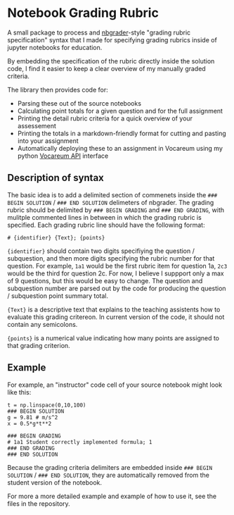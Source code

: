 # Notebook Grading Rubric

A small package to process and [nbgrader](https://nbgrader.readthedocs.io/en/stable/)-style "grading rubric specification" syntax that I made for specifying grading rubrics inside of jupyter notebooks for education.

By embedding the specification of the rubric directly inside the solution code, I find it easier to keep a clear overview of my manually graded criteria. 

The library then provides code for:

* Parsing these out of the source notebooks
* Calculating point totals for a given question and for the full assignment
* Printing the detail rubric criteria for a quick overview of your assessement
* Printing the totals in a markdown-friendly format for cutting and pasting into your assignment
* Automatically deploying these to an assignment in Vocareum using my python [Vocareum API](https://github.com/gsteele13/vocareum-api) interface

## Description of syntax

The basic idea is to add a delimited section of commenets inside the `### BEGIN SOLUTION` / `### END SOLUTION` delimeters of nbgrader. The grading rubric should be delimited by `### BEGIN GRADING` and `### END GRADING`, with mulitple commented lines in between in which the grading rubric is specified. Each grading rubric line should have the following format:

```
# {identifier} {Text}; {points}
```

`{identifier}` should contain two digits specifiying the question / subquestion, and then more digits specifying the rubric number for that question. For example, `1a1` would be the first rubric item for question 1a, `2c3` would be the third for question 2c. For now, I believe I suppport only a max of 9 questions, but this would be easy to change. The question and subquestion number are parsed out by the code for producing the question / subquestion point summary total. 

`{Text}` is a descriptive text that explains to the teaching assistents how to evaluate this grading critereon. In current version of the code, it should not contain any semicolons.

`{points}` is a numerical value indicating how many points are assigned to that grading criterion.

## Example

For example, an "instructor" code cell of your source notebook might look like this:

```
t = np.linspace(0,10,100)
### BEGIN SOLUTION
g = 9.81 # m/s^2
x = 0.5*g*t**2

### BEGIN GRADING
# 1a1 Student correctly implemented formula; 1
### END GRADING
### END SOLUTION
```

Because the grading criteria delimiters are embedded inside `### BEGIN SOLUTION` / `### END SOLUTION`, they are automatically removed from the student version of the notebook. 

For more a more detailed example and example of how to use it, see the files in the repository.
